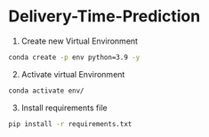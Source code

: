 # Delivery-Time-Prediction

1. Create new Virtual Environment

```bash
conda create -p env python=3.9 -y
```

2. Activate virtual Environment

```bash
conda activate env/
```

3. Install requirements file

```bash
pip install -r requirements.txt
```